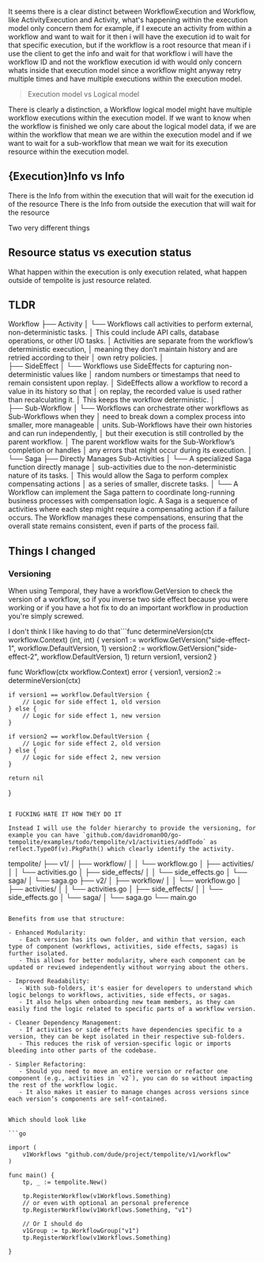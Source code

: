 
It seems there is a clear distinct between WorkflowExecution and Workflow, like ActivityExecution and Activity, what's happening within the execution model only concern them for example, if I execute an activity from within a workflow and want to wait for it then i will have the execution id to wait for that specific execution, but if the workflow is a root resource that mean if i use the client to get the info and wait for that workflow i will have the workflow ID and not the workflow execution id with would only concern whats inside that execution model since a workflow might anyway retry multiple times and have multiple executions within the execution model.

> Execution model vs Logical model

There is clearly a distinction, a Workflow logical model might have multiple workflow executions within the execution model. If we want to know when the workflow is finished we only care about the logical model data, if we are within the workflow that mean we are within the execution model and if we want to wait for a sub-workflow that mean we wait for its execution resource within the execution model.

## {Execution}Info vs Info

There is the Info from within the execution that will wait for the execution id of the resource
There is the Info from outside the execution that will wait for the resource 

Two very different things

## Resource status vs execution status

What happen within the execution is only execution related, what happen outside of tempolite is just resource related.

## TLDR

Workflow
├── Activity
│   └── Workflows call activities to perform external, non-deterministic tasks.
│       This could include API calls, database operations, or other I/O tasks.
│       Activities are separate from the workflow’s deterministic execution,
│       meaning they don’t maintain history and are retried according to their
│       own retry policies.
│       
├── SideEffect
│   └── Workflows use SideEffects for capturing non-deterministic values like
│       random numbers or timestamps that need to remain consistent upon replay.
│       SideEffects allow a workflow to record a value in its history so that
│       on replay, the recorded value is used rather than recalculating it.
│       This keeps the workflow deterministic.
│       
├── Sub-Workflow
│   └── Workflows can orchestrate other workflows as Sub-Workflows when they
│       need to break down a complex process into smaller, more manageable
│       units. Sub-Workflows have their own histories and can run independently,
│       but their execution is still controlled by the parent workflow. 
│       The parent workflow waits for the Sub-Workflow’s completion or handles
│       any errors that might occur during its execution.
│       
└── Saga
    ├── Directly Manages Sub-Activities 
    │   └── A specialized Saga function directly manage
    │       sub-activities due to the non-deterministic nature of its tasks.
    │       This would allow the Saga to perform complex compensating actions
    │       as a series of smaller, discrete tasks.
    │
    └── A Workflow can implement the Saga pattern to coordinate long-running
        business processes with compensation logic. A Saga is a sequence of
        activities where each step might require a compensating action if
        a failure occurs. The Workflow manages these compensations, ensuring
        that the overall state remains consistent, even if parts of the process
        fail.

## Things I changed

### Versioning

When using Temporal, they have a workflow.GetVersion to check the version of a workflow, so if you inverse two side effect because you were working or if you have a hot fix to do an important workflow in production you're simply screwed. 

I don't think I like having to do that```func determineVersion(ctx workflow.Context) (int, int) {
    version1 := workflow.GetVersion("side-effect-1", workflow.DefaultVersion, 1)
    version2 := workflow.GetVersion("side-effect-2", workflow.DefaultVersion, 1)
    return version1, version2
}

func Workflow(ctx workflow.Context) error {
    version1, version2 := determineVersion(ctx)

    if version1 == workflow.DefaultVersion {
        // Logic for side effect 1, old version
    } else {
        // Logic for side effect 1, new version
    }

    if version2 == workflow.DefaultVersion {
        // Logic for side effect 2, old version
    } else {
        // Logic for side effect 2, new version
    }

    return nil
}
```

I FUCKING HATE IT HOW THEY DO IT

Instead I will use the folder hierarchy to provide the versioning, for example you can have `github.com/davidroman0O/go-tempolite/examples/todo/tempolite/v1/activities/addTodo` as reflect.TypeOf(v).PkgPath() which clearly identify the activity. 

```
tempolite/
├── v1/
│   ├── workflow/
│   │   └── workflow.go
│   ├── activities/
│   │   └── activities.go
│   ├── side_effects/
│   │   └── side_effects.go
│   └── saga/
│       └── saga.go
├── v2/
│   ├── workflow/
│   │   └── workflow.go
│   ├── activities/
│   │   └── activities.go
│   ├── side_effects/
│   │   └── side_effects.go
│   └── saga/
│       └── saga.go
└── main.go
```

Benefits from use that structure:

- Enhanced Modularity:
   - Each version has its own folder, and within that version, each type of component (workflows, activities, side effects, sagas) is further isolated.
   - This allows for better modularity, where each component can be updated or reviewed independently without worrying about the others.

- Improved Readability:
   - With sub-folders, it's easier for developers to understand which logic belongs to workflows, activities, side effects, or sagas.
   - It also helps when onboarding new team members, as they can easily find the logic related to specific parts of a workflow version.

- Cleaner Dependency Management:
   - If activities or side effects have dependencies specific to a version, they can be kept isolated in their respective sub-folders.
   - This reduces the risk of version-specific logic or imports bleeding into other parts of the codebase.

- Simpler Refactoring:
   - Should you need to move an entire version or refactor one component (e.g., activities in `v2`), you can do so without impacting the rest of the workflow logic.
   - It also makes it easier to manage changes across versions since each version’s components are self-contained.


Which should look like 

```go

import (
    v1Workflows "github.com/dude/project/tempolite/v1/workflow"
)

func main() {
    tp, _ := tempolite.New()

    tp.RegisterWorkflow(v1Workflows.Something)
    // or even with optional an personal preference
    tp.RegisterWorkflow(v1Workflows.Something, "v1")
    
    // Or I should do
    v1Group := tp.WorkflowGroup("v1")
    tp.RegisterWorkflow(v1Workflows.Something)

}

```
